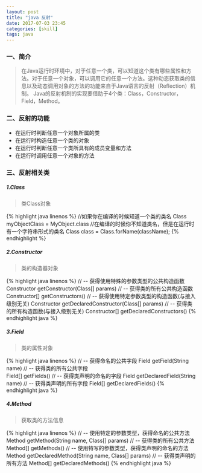 ```yaml
---
layout: post
title: "java 反射"
date: 2017-07-03 23:45
categories: [skill]
tags: java
---
```


### 一、简介

> 在Java运行时环境中，对于任意一个类，可以知道这个类有哪些属性和方法。对于任意一个对象，可以调用它的任意一个方法。这种动态获取类的信息以及动态调用对象的方法的功能来自于Java语言的反射（Reflection）机制。
> Java的反射机制的实现要借助于4个类：Class，Constructor，Field，Method。

### 二、反射的功能

- 在运行时判断任意一个对象所属的类
- 在运行时构造任意一个类的对象
- 在运行时判断任意一个类所具有的成员变量和方法
- 在运行时调用任意一个对象的方法

### 三、反射相关类

##### 1.Class

>  类Class对象

{% highlight java linenos %}
//如果你在编译的时候知道一个类的类名
Class myObjectClass = MyObject.class
//在编译的时候你不知道类名，但是在运行时有一个字符串形式的类名
Class class = Class.forName(className);
{% endhighlight %}

##### 2.Constructor

> 类的构造器对象

{% highlight java linenos %}
// -- 获得使用特殊的参数类型的公共构造函数
Constructor getConstructor(Class[] params)
// -- 获得类的所有公共构造函数
Constructor[] getConstructors()
// -- 获得使用特定参数类型的构造函数(与接入级别无关)
Constructor getDeclaredConstructor(Class[] params)
// -- 获得类的所有构造函数(与接入级别无关)
Constructor[] getDeclaredConstructors()
{% endhighlight java %}

##### 3.Field

> 类的属性对象

{% highlight java linenos %}
// -- 获得命名的公共字段
Field getField(String name)
// -- 获得类的所有公共字段  
Field[] getFields()
// -- 获得类声明的命名的字段
Field getDeclaredField(String name)
// -- 获得类声明的所有字段
Field[] getDeclaredFields()
{% endhighlight java %}

##### 4.Method

> 获取类的方法信息

{% highlight java linenos %}
// -- 使用特定的参数类型，获得命名的公共方法
Method getMethod(String name, Class[] params)
// -- 获得类的所有公共方法
Method[] getMethods()
// -- 使用特写的参数类型，获得类声明的命名的方法
Method getDeclaredMethod(String name, Class[] params)
// -- 获得类声明的所有方法
Method[] getDeclaredMethods()
{% endhighlight java %}
